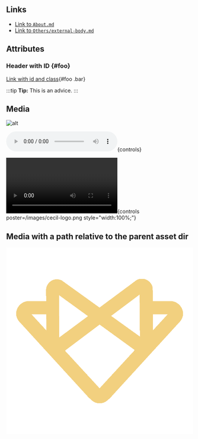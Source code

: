 <!-- break -->
## Links

- [Link to `About.md`](../About.md)
- [Link to `Others/external-body.md`](../Others/external-body.md)

## Attributes

### Header with ID {#foo}

[Link with id and class](./){#foo .bar}

:::tip
**Tip:** This is an advice.
:::

## Media

![alt](/cecil-logo-1000.png "/cecil-logo-1000.png")

![audio](/audio/test.mp3 "/audio/test.mp3"){controls}

![video](/video/test.mp4 "/video/test.mp4"){controls poster=/images/cecil-logo.png style="width:100%;"}

## Media with a path relative to the parent asset dir

![alt](../../assets/cecil-logo-1000.png "../../assets/cecil-logo-1000.png")
